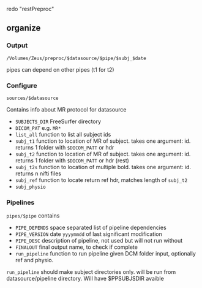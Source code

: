 redo "restPreproc" 

## organize

### Output
 `/Volumes/Zeus/preproc/$datasource/$pipe/$subj_$date`

pipes can depend on other pipes (t1 for t2)

### Configure
 `sources/$datasource` 

Contains info about MR protocol for datasource
 * `SUBJECTS_DIR` FreeSurfer directory
 * `DICOM_PAT` e.g. `MR*`
 * `list_all`   function to list all subject ids
 * `subj_t1`    function to location of MR of subject. takes one argument: id. returns 1 folder with `$DICOM_PATT` or hdr
 * `subj_t2`    function to location of MR of subject. takes one argument: id. returns 1 folder with `$DICOM_PATT` or hdr  (rest)
 * `subj_t2s`   function to location of multiple bold. takes one argument: id. returns n nifti files
 * `subj_ref`   function to locate  return ref hdr, matches length of `subj_t2`
 * `subj_physio` 

### Pipelines
`pipes/$pipe`
contains 
 * `PIPE_DEPENDS` space separated list of pipeline dependencies
 * `PIPE_VERSION` date `yyyymmdd` of last significant modification
 * `PIPE_DESC`    description of pipeline, not used but will not run without
 * `FINALOUT`     final output name, to check if complete
 * `run_pipeline` function to run pipeline given DCM folder input, optionally ref and physio.

 `run_pipeline` should make subject directories only. will be run from datasource/pipeline directory. Will have $PPSUBJSDIR avaible
